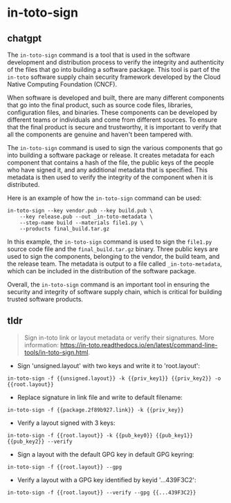 # in-toto-sign 
## chatgpt 
The `in-toto-sign` command is a tool that is used in the software development and distribution process to verify the integrity and authenticity of the files that go into building a software package. This tool is part of the `in-toto` software supply chain security framework developed by the Cloud Native Computing Foundation (CNCF).

When software is developed and built, there are many different components that go into the final product, such as source code files, libraries, configuration files, and binaries. These components can be developed by different teams or individuals and come from different sources. To ensure that the final product is secure and trustworthy, it is important to verify that all the components are genuine and haven't been tampered with.

The `in-toto-sign` command is used to sign the various components that go into building a software package or release. It creates metadata for each component that contains a hash of the file, the public keys of the people who have signed it, and any additional metadata that is specified. This metadata is then used to verify the integrity of the component when it is distributed.

Here is an example of how the `in-toto-sign` command can be used:

```
in-toto-sign --key vendor.pub --key build.pub \
    --key release.pub --out _in-toto-metadata \
    --step-name build --materials file1.py \
    --products final_build.tar.gz
```

In this example, the `in-toto-sign` command is used to sign the `file1.py` source code file and the `final_build.tar.gz` binary. Three public keys are used to sign the components, belonging to the vendor, the build team, and the release team. The metadata is output to a file called `_in-toto-metadata`, which can be included in the distribution of the software package.

Overall, the `in-toto-sign` command is an important tool in ensuring the security and integrity of software supply chain, which is critical for building trusted software products. 

## tldr 
 
> Sign in-toto link or layout metadata or verify their signatures.
> More information: <https://in-toto.readthedocs.io/en/latest/command-line-tools/in-toto-sign.html>.

- Sign 'unsigned.layout' with two keys and write it to 'root.layout':

`in-toto-sign -f {{unsigned.layout}} -k {{priv_key1}} {{priv_key2}} -o {{root.layout}}`

- Replace signature in link file and write to default filename:

`in-toto-sign -f {{package.2f89b927.link}} -k {{priv_key}}`

- Verify a layout signed with 3 keys:

`in-toto-sign -f {{root.layout}} -k {{pub_key0}} {{pub_key1}} {{pub_key2}} --verify`

- Sign a layout with the default GPG key in default GPG keyring:

`in-toto-sign -f {{root.layout}} --gpg`

- Verify a layout with a GPG key identified by keyid '...439F3C2':

`in-toto-sign -f {{root.layout}} --verify --gpg {{...439F3C2}}`
